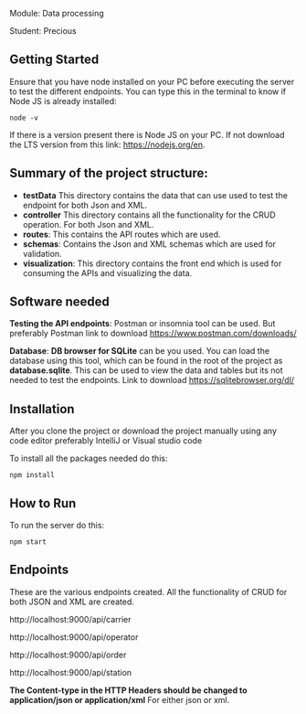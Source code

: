 Module: Data processing

Student: Precious 

## Getting Started

Ensure that you have node installed on your PC before executing the server to test the different endpoints. You can type this in the terminal to know if Node JS is already installed:

`node -v`

If there is a version present there is Node JS on your PC. If not download the LTS version from this link: https://nodejs.org/en.


## **Summary of the project structure**:

- **testData** This directory contains the data that can use used to test the endpoint for both Json and XML.
- **controller** This directory contains all the functionality for the CRUD operation. For both Json and XML.
- **routes**: This contains the API routes which are used.
- **schemas**: Contains the Json and XML schemas which are used for validation.
- **visualization**: This directory contains the front end which is used for consuming the APIs and visualizing the data.

## Software needed

**Testing the API endpoints**:  Postman or insomnia tool can be used. But preferably Postman link to download https://www.postman.com/downloads/

**Database**: **DB browser for SQLite** can be you used. You can load the database using this tool, which can be found in the root of the project as **database.sqlite**. This can be used to view the data and tables but its not needed to test the endpoints. Link to download https://sqlitebrowser.org/dl/

## Installation 

After you clone the project or download the project manually using any code editor preferably IntelliJ or Visual studio code

To install all the packages needed do this:

`npm install`

## How to Run

To run the server do this:

`npm start`

## Endpoints

These are the various endpoints created. All the functionality of CRUD for both JSON and XML are created.

http://localhost:9000/api/carrier

http://localhost:9000/api/operator

http://localhost:9000/api/order

http://localhost:9000/api/station

**The Content-type in the HTTP Headers should be changed to application/json or application/xml** For either json or xml.
